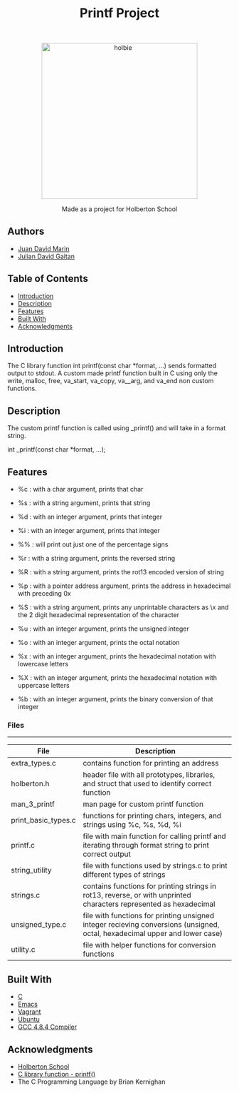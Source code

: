 <h1 align ="center"> Printf Project </h1><br>

<p align="center">
	<a href="https://holbertonschool.com">
		<img alt="holbie" title="holbie" src="https://s3.amazonaws.com/intranet-projects-files/holbertonschool-low_level_programming/228/printf.png" width="350">
	</a>
</p>
<p align="center">
Made as a project for Holberton School
</p>

## Authors

* [Juan David Marin](https://twitter.com/Teslothorcha)
* [Julian David Gaitan](https://twitter.com/JulianDavidG07)

## Table of Contents

- [Introduction](#introduction)
- [Description](#description)
- [Features](#features)
- [Built With](#built-with)
- [Acknowledgments](#acknowledgments)

## Introduction

The C library function int printf(const char *format, ...) sends formatted output to stdout.
A custom made printf function built in C using only the write, malloc, free, va_start, va_copy, va__arg, and va_end non custom functions.

## Description

The custom printf function is called using \_printf() and will take in a format string.

int \_printf(const char \*format, ...);

## Features

* %c : with a char argument, prints that char

* %s : with a string argument, prints that string

* %d : with an integer argument, prints that integer

* %i : with an integer argument, prints that integer

* %% : will print out just one of the percentage signs

* %r : with a string argument, prints the reversed string

* %R : with a string argument, prints the rot13 encoded version of string

* %p : with a pointer address argument, prints the address in hexadecimal with preceding 0x

* %S : with a string argument, prints any unprintable characters as \x and the 2 digit hexadecimal representation of the character

* %u : with an integer argument, prints the unsigned integer

* %o : with an integer argument, prints the octal notation

* %x : with an integer argument, prints the hexadecimal notation with lowercase letters

* %X : with an integer argument, prints the hexadecimal notation with uppercase letters

* %b : with an integer argument, prints the binary conversion of that integer

### Files

---
File|Description
---|---
extra_types.c | contains function for printing an address
holberton.h | header file with all prototypes, libraries, and struct that used to identify correct function
man_3_printf | man page for custom printf function
print_basic_types.c | functions for printing chars, integers, and strings using %c, %s, %d, %i
printf.c | file with main function for calling printf and iterating through format string to print correct output
string_utility | file with functions used by strings.c to print different types of strings
strings.c | contains functions for printing strings in rot13, reverse, or with unprinted characters represented as hexadecimal
unsigned_type.c | file with functions for printing unsigned integer recieving conversions (unsigned, octal, hexadecimal upper and lower case)
utility.c | file with helper functions for conversion functions

## Built With

* [C](https://en.wikipedia.org/wiki/C_(programming_language))
* [Emacs](https://www.gnu.org/software/emacs/)
* [Vagrant](https://www.vagrantup.com/)
* [Ubuntu](https://www.ubuntu.com/)
* [GCC 4.8.4 Compiler](https://gcc.gnu.org/)

## Acknowledgments

* [Holberton School](https://www.holbertonschool.com/)
* [C library function - printf()](https://www.tutorialspoint.com/c_standard_library/c_function_printf.htm)
* The C Programming Language by Brian Kernighan

